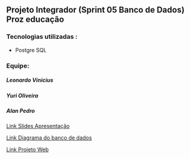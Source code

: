 ## Projeto Integrador (Sprint 05 Banco de Dados) Proz educação
<h3> Tecnologias utilizadas :</h3>
<ul>
    <li>Postgre SQL</li>
</ul>
<h3>Equipe:</h3>
<h5>Leonardo Vinicius</h5>
<h5>Yuri Oliveira</h5>
<h5>Alan Pedro</h5>

[Link Slides Apresentação](https://www.canva.com/design/DAGQgwkBTN8/d8ZLhYwI2zxHuKQIxHS0CQ/edit)

[Link Diagrama do banco de dados](https://app.brmodeloweb.com/#!/publicview/6747d0e04a977fcccf61bac0) 
 
[Link Projeto Web](https://alanpedrod.github.io/sprint-04-projeto-integrador-css/) 
